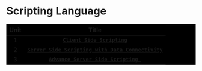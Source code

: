 # **Scripting Language**

<div align=center style="background-color:black;">

| Unit |                                  Title                                 |
|:----:|:----------------------------------------------------------------------:|
|  1   | [**``Client Side Scripting``**](Unit/Unit-1.md)                        |
|  2   | [**``Server Side Scripting with Data Connectivity``**](Unit/Unit-2.md) |
|  3   | [**``Advance Server Side Scripting ``**](Unit/Unit-3.md)               |


</div>
